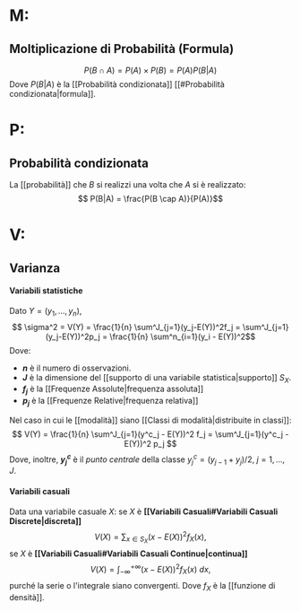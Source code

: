 # M:
## Moltiplicazione di Probabilità (Formula)

$$ P(B\cap A) = P(A) \times P(B) = P(A) P(B|A) $$
Dove $P(B|A)$ è la [[Probabilità condizionata]] [[#Probabilità condizionata|formula]].

# P:
## Probabilità condizionata
La [[probabilità]] che $B$ si realizzi una volta che $A$ si è realizzato: $$ P(B|A) = \frac{P(B \cap A)}{P(A)}$$
# V:
## Varianza

#### Variabili statistiche 

Dato $Y = (y_1,...,y_n)$, $$ \sigma^2 = V(Y) = \frac{1}{n} \sum^J_{j=1}(y_j-E(Y))^2f_j = \sum^J_{j=1}(y_j-E(Y))^2p_j = \frac{1}{n} \sum^n_{i=1}(y_i - E(Y))^2$$Dove:
* **$n$** è il numero di osservazioni.
* **$J$** è la dimensione del [[supporto di una variabile statistica|supporto]] $S_X$.
* **$f_j$** è la [[Frequenze Assolute|frequenza assoluta]]
* **$p_j$** è la [[Frequenze Relative|frequenza relativa]]

Nel caso in cui le [[modalità]] siano [[Classi di modalità|distribuite in classi]]:
$$ V(Y) = \frac{1}{n} \sum^J_{j=1}(y^c_j - E(Y))^2 f_j = \sum^J_{j=1}(y^c_j - E(Y))^2 p_j $$
Dove, inoltre, **$y^c_j$** è il *punto centrale* della classe $y^c_j = (y_{j-1}+y_j)/2,\ j=1,...,J$.

#### Variabili casuali
Data una variabile casuale $X$:
se $X$ è **[[Variabili Casuali#Variabili Casuali Discrete|discreta]]** $$ V(X) = \sum_{x \in S_X} (x-E(X))^2 f_X(x),$$se $X$ è **[[Variabili Casuali#Variabili Casuali Continue|continua]]** $$V(X) = \int^{+\infty}_{-\infty} (x-E(X))^2 f_X (x)\ dx,$$purché la serie o l'integrale siano convergenti.
Dove $f_X$ è la [[funzione di densità]].